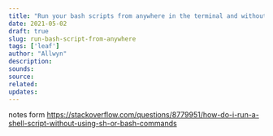 ```yaml
---
title: "Run your bash scripts from anywhere in the terminal and without the sh extension"
date: 2021-05-02
draft: true
slug: run-bash-script-from-anywhere 
tags: ['leaf']
author: "Allwyn"
description: 
sounds: 
source: 
related: 
updates: 
---
```


notes form https://stackoverflow.com/questions/8779951/how-do-i-run-a-shell-script-without-using-sh-or-bash-commands